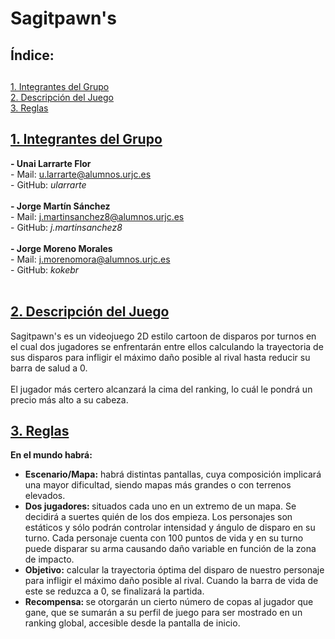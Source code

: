 # Sagitpawn's


  ## Índice: <h2>
<a href="#grupos">1. Integrantes del Grupo</a><br>
<a href="#desc">2. Descripción del Juego</a><br>
<a href="#reglas">3. Reglas</a><br>

<div id="grupos">
        <h2>
            <a href="#TOC">1. Integrantes del Grupo</a>
        </h2>
        <p>
            <strong>- Unai Larrarte Flor</strong><br>    
            - Mail: <a href="mailto:u.larrarte@alumnos.urjc.es">u.larrarte@alumnos.urjc.es</a><br>
          - GitHub: <i>ularrarte</i> <br><br>
            <strong>- Jorge Martín Sánchez </strong><br>
            - Mail: <a href="mailto:j.martinsanchez8@alumnos.urjc.es">j.martinsanchez8@alumnos.urjc.es</a><br>
          - GitHub: <i>j.martinsanchez8</i><br><br>
            <strong>- Jorge Moreno Morales</strong><br>    
            - Mail: <a href="mailto:j.morenomora@alumnos.urjc.es">j.morenomora@alumnos.urjc.es</a><br>
          - GitHub: <i>kokebr</i><br><br>
   </p>
 </div>
 
 <div id="desc">
        <h2>
            <a href="#TOC">2. Descripción del Juego</a>
        </h2>
        <p>
             Sagitpawn's es un videojuego 2D estilo cartoon de disparos por turnos en el cual dos jugadores se enfrentarán entre ellos calculando la trayectoria de sus disparos para infligir el máximo daño posible al rival hasta reducir su barra de salud a 0. 
          <br><br>
          El jugador más certero alcanzará la cima del ranking, lo cuál le pondrá un precio más alto a su cabeza.
   </p>
 </div>
 
 <div id="reglas">
        <h2>
            <a href="#TOC">3. Reglas</a>
        </h2>
        <p>
          <strong>En el mundo habrá:</strong>
        </p>
    <ul>
      <li><strong>Escenario/Mapa:</strong> habrá distintas pantallas, cuya composición implicará una mayor dificultad, siendo mapas más grandes o con terrenos elevados.</li>
      <li><strong>Dos jugadores: </strong>situados cada uno en un extremo de un mapa. Se decidirá a suertes quién de los dos empieza. Los personajes son estáticos y sólo podrán controlar intensidad y ángulo de disparo en su turno. Cada personaje cuenta con 100 puntos de vida y en su turno puede disparar su arma causando daño variable en función de la zona de impacto.</li>
      <li><strong>Objetivo:</strong> calcular la trayectoria óptima del disparo de nuestro personaje para infligir el máximo daño posible al rival. Cuando la barra de vida de este se reduzca a 0, se finalizará la partida.</li>
      <li><strong>Recompensa: </strong>se otorgarán un cierto número de copas al jugador que gane, que se sumarán a su perfil de juego para ser mostrado en un ranking global, accesible desde la pantalla de inicio. </li>
</ul>
 </div>
    
